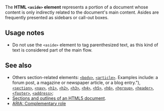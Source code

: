 <!-- <short-description> -->
The **HTML `<aside>` element** represents a portion of a document whose
content is only indirectly related to the document's main
content. Asides are frequently presented as sidebars or
call-out boxes.
<!-- </short-description> -->

<!-- <overview> -->
<!-- </overview> -->

<!-- <usage-notes> -->
Usage notes
-----------

-   Do not use the `<aside>` element to tag parenthesized text, as this
    kind of text is considered part of the main flow.

<!-- </usage-notes> -->

<!-- <accessibility-concerns> -->
<!-- </accessibility-concerns> -->

<!-- <see-also> -->
See also
--------

-   Others section-related elements:
    [`<body>`](https://developer.mozilla.org/en-US/docsdocs/Web/HTML/Element/body),
    [`<article>`](https://developer.mozilla.org/en-US/docsdocs/Web/HTML/Element/article). Examples include: a forum post, a magazine or newspaper article, or a blog entry."),
    [`<section>`](https://developer.mozilla.org/en-US/docsdocs/Web/HTML/Element/section),
    [`<nav>`](https://developer.mozilla.org/en-US/docsdocs/Web/HTML/Element/nav),
    [`<h1>`](https://developer.mozilla.org/en-US/docsdocs/Web/HTML/Element/h1),
    [`<h2>`](https://developer.mozilla.org/en-US/docsdocs/Web/HTML/Element/h2),
    [`<h3>`](https://developer.mozilla.org/en-US/docsdocs/Web/HTML/Element/h3),
    [`<h4>`](https://developer.mozilla.org/en-US/docsdocs/Web/HTML/Element/h4),
    [`<h5>`](https://developer.mozilla.org/en-US/docsdocs/Web/HTML/Element/h5),
    [`<h6>`](https://developer.mozilla.org/en-US/docsdocs/Web/HTML/Element/h6),
    [`<hgroup>`](https://developer.mozilla.org/en-US/docsdocs/Web/HTML/Element/hgroup),
    [`<header>`](https://developer.mozilla.org/en-US/docsdocs/Web/HTML/Element/header),
    [`<footer>`](https://developer.mozilla.org/en-US/docsdocs/Web/HTML/Element/footer),
    [`<address>`](https://developer.mozilla.org/en-US/docsdocs/Web/HTML/Element/address);
-   [Sections and outlines of an HTML5
    document](https://developer.mozilla.org/en-US/docsdocs/Sections_and_Outlines_of_an_HTML5_document).
-   [ARIA: Complementary
    role](https://developer.mozilla.org/en-US/docsdocs/Web/Accessibility/ARIA/ARIA_Techniques/Complementary_role)

<!-- </see-also> -->
